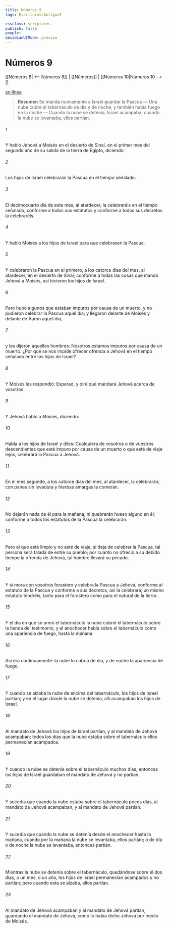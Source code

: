 ```yaml
---
title: Números 9
tags: Escrituras\AntiguoT

cssclass: scriptures
publish: false
people:
obsidianUIMode: preview
---
```


# Números 9
[[Números 8| <-- Números 8]] | [[Números]] | [[Números 10|Números 10 --> ]]

[en línea](https://churchofjesuschrist.org/study/scriptures/ot/num/9?lang=spa)

> __Resumen__
Se manda nuevamente a Israel guardar la Pascua — Una nube cubre el tabernáculo de día y de noche, y también había fuego en la noche — Cuando la nube se detenía, Israel acampaba; cuando la nube se levantaba, ellos partían.

###### 1 
Y habló Jehová a Moisés en el desierto de Sinaí, en el primer mes del segundo año de su salida de la tierra de Egipto, diciendo:

###### 2 
Los hijos de Israel celebrarán la Pascua en el tiempo señalado.

###### 3 
El decimocuarto día de este mes, al atardecer, la celebraréis en el tiempo señalado; conforme a todos sus estatutos y conforme a todos sus decretos la celebraréis.

###### 4 
Y habló Moisés a los hijos de Israel para que celebrasen la Pascua.

###### 5 
Y celebraron la Pascua en el  primero, a los catorce días del mes, al atardecer, en el desierto de Sinaí; conforme a todas las cosas que mandó Jehová a Moisés, así hicieron los hijos de Israel.

###### 6 
Pero hubo algunos que estaban impuros por causa de un muerto, y no pudieron celebrar la Pascua aquel día; y llegaron delante de Moisés y delante de Aarón aquel día,

###### 7 
y les dijeron aquellos hombres: Nosotros estamos impuros por causa de un muerto. ¿Por qué se nos impide ofrecer ofrenda a Jehová en el tiempo señalado entre los hijos de Israel?

###### 8 
Y Moisés les respondió: Esperad, y oiré qué mandará Jehová acerca de vosotros.

###### 9 
Y Jehová habló a Moisés, diciendo:

###### 10 
Habla a los hijos de Israel y diles: Cualquiera de vosotros o de vuestros descendientes que esté impuro por causa de un muerto o que esté de viaje lejos, celebrará la Pascua a Jehová.

###### 11 
En el mes segundo, a los catorce días del mes, al atardecer, la celebrarán; con panes sin levadura y hierbas amargas la comerán.

###### 12 
No dejarán nada de él para la mañana, ni quebrarán hueso alguno en él; conforme a todos los estatutos de la Pascua la celebrarán.

###### 13 
Pero el que esté limpio y no esté de viaje, si deja de celebrar la Pascua, tal persona será talada de entre su pueblo; por cuanto no ofreció a su debido tiempo la ofrenda de Jehová, tal hombre llevará su pecado.

###### 14 
Y si mora con vosotros forastero y celebra la Pascua a Jehová, conforme al estatuto de la Pascua y conforme a sus decretos, así la celebrará; un mismo estatuto tendréis, tanto para el forastero como para el natural de la tierra.

###### 15 
Y el día en que se armó el tabernáculo la nube cubrió el tabernáculo sobre la tienda del testimonio, y al anochecer había sobre el tabernáculo como una apariencia de fuego, hasta la mañana.

###### 16 
Así era continuamente: la nube lo cubría de día, y de noche la apariencia de fuego.

###### 17 
Y cuando se alzaba la nube de encima del tabernáculo, los hijos de Israel partían; y en el lugar donde la nube se detenía, allí acampaban los hijos de Israel.

###### 18 
Al mandato de Jehová los hijos de Israel partían, y al mandato de Jehová acampaban; todos los días que la nube estaba sobre el tabernáculo ellos permanecían acampados.

###### 19 
Y cuando la nube se detenía sobre el tabernáculo muchos días, entonces los hijos de Israel guardaban el mandato de Jehová y no partían.

###### 20 
Y sucedía que cuando la nube estaba sobre el tabernáculo pocos días, al mandato de Jehová acampaban, y al mandato de Jehová partían.

###### 21 
Y sucedía que cuando la nube se detenía desde el anochecer hasta la mañana, cuando por la mañana la nube se levantaba, ellos partían; o  de día o de noche la nube se levantaba, entonces partían.

###### 22 
Mientras la nube se detenía sobre el tabernáculo, quedándose sobre él dos días, o un mes, o un año, los hijos de Israel permanecían acampados y no partían; pero cuando esta se alzaba, ellos partían.

###### 23 
Al mandato de Jehová acampaban y al mandato de Jehová partían, guardando el mandato de Jehová, como lo había dicho Jehová por medio de Moisés.

